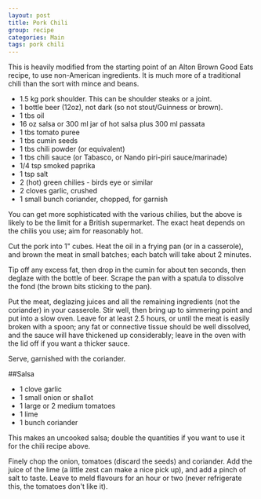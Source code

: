 ```yaml
---
layout: post
title: Pork Chili
group: recipe
categories: Main
tags: pork chili
---
```



This is heavily modified from the starting point of an Alton Brown Good Eats recipe, to use non-American ingredients.  It is much more of a traditional chili than the sort with mince and beans.

- 1\.5 kg pork shoulder.  This can be shoulder steaks or a joint.
- 1 bottle beer (12oz), not dark (so not stout/Guinness or brown).
- 1 tbs oil
- 16 oz salsa or 300 ml jar of hot salsa plus 300 ml passata
- 1 tbs tomato puree
- 1 tbs cumin seeds
- 1 tbs chili powder (or equivalent)
- 1 tbs chili sauce (or Tabasco, or Nando piri-piri sauce/marinade)
- 1/4 tsp smoked paprika
- 1 tsp salt
- 2 (hot) green chilies - birds eye or similar
- 2 cloves garlic, crushed
- 1 small bunch coriander, chopped, for garnish

You can get more sophisticated with the various chilies, but the above is likely to be the limit for a British supermarket.  The exact heat depends on the chilis you use; aim for reasonably hot.

Cut the pork into 1" cubes.  Heat the oil in a frying pan (or in a casserole), and brown the meat in small batches; each batch will take about 2 minutes.

Tip off any excess fat, then drop in the cumin for about ten seconds, then deglaze with the bottle of beer.  Scrape the pan with a spatula to dissolve the fond (the brown bits sticking to the pan).

Put the meat, deglazing juices and all the remaining ingredients (not the coriander) in your casserole.  Stir well, then bring up to simmering point and put into a slow oven.  Leave for at least 2.5 hours, or until the meat is easily broken with a spoon; any fat or connective tissue should be well dissolved, and the sauce will have thickened up considerably; leave in the oven with the lid off if you want a thicker sauce.

Serve, garnished with the coriander.

##Salsa

- 1 clove garlic
- 1 small onion or shallot
- 1 large or 2 medium tomatoes
- 1 lime
- 1 bunch coriander

This makes an uncooked salsa; double the quantities if you want to use it for the chili recipe above.

Finely chop the onion, tomatoes (discard the seeds) and coriander. Add the juice of the lime (a little zest can make a nice pick up), and add a pinch of salt to taste.  Leave to meld flavours for an hour or two (never refrigerate this, the tomatoes don't like it).